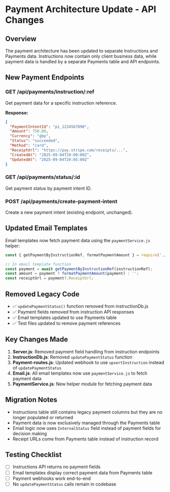 # Payment Architecture Update - API Changes

## Overview

The payment architecture has been updated to separate Instructions and Payments data. Instructions now contain only client business data, while payment data is handled by a separate Payments table and API endpoints.

## New Payment Endpoints

### GET /api/payments/instruction/:ref
Get payment data for a specific instruction reference.

**Response:**
```json
{
  "PaymentIntentId": "pi_1234567890",
  "Amount": 750.00,
  "Currency": "gbp",
  "Status": "succeeded",
  "Method": "card",
  "ReceiptUrl": "https://pay.stripe.com/receipts/...",
  "CreatedAt": "2025-09-04T20:00:00Z",
  "UpdatedAt": "2025-09-04T20:05:00Z"
}
```

### GET /api/payments/status/:id
Get payment status by payment intent ID.

### POST /api/payments/create-payment-intent
Create a new payment intent (existing endpoint, unchanged).

## Updated Email Templates

Email templates now fetch payment data using the `paymentService.js` helper:

```javascript
const { getPaymentByInstructionRef, formatPaymentAmount } = require('./paymentService');

// In email template function
const payment = await getPaymentByInstructionRef(instructionRef);
const amount = payment ? formatPaymentAmount(payment) : '';
const receiptUrl = payment?.ReceiptUrl;
```

## Removed Legacy Code

- ✅ `updatePaymentStatus()` function removed from instructionDb.js
- ✅ Payment fields removed from instruction API responses
- ✅ Email templates updated to use Payments table
- ✅ Test files updated to remove payment references

## Key Changes Made

1. **Server.js**: Removed payment field handling from instruction endpoints
2. **InstructionDb.js**: Removed `updatePaymentStatus` function  
3. **Payment-routes.js**: Updated webhook to use `upsertInstruction` instead of `updatePaymentStatus`
4. **Email.js**: All email templates now use `paymentService.js` to fetch payment data
5. **PaymentService.js**: New helper module for fetching payment data

## Migration Notes

- Instructions table still contains legacy payment columns but they are no longer populated or returned
- Payment data is now exclusively managed through the Payments table
- Email logic now uses `InternalStatus` field instead of payment fields for decision making
- Receipt URLs come from Payments table instead of instruction record

## Testing Checklist

- [ ] Instructions API returns no payment fields
- [ ] Email templates display correct payment data from Payments table  
- [ ] Payment webhooks work end-to-end
- [ ] No `updatePaymentStatus` calls remain in codebase
